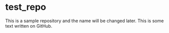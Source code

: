 # test_repo
This is a sample repository and the name will be changed later.
This is some text written on GitHub.
